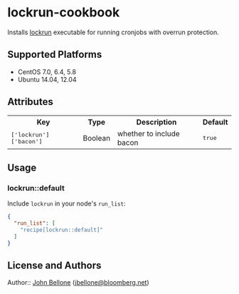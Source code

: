 # lockrun-cookbook
Installs [lockrun][1] executable for running cronjobs with overrun
protection.

## Supported Platforms
- CentOS 7.0, 6.4, 5.8
- Ubuntu 14.04, 12.04

## Attributes

<table>
  <tr>
    <th>Key</th>
    <th>Type</th>
    <th>Description</th>
    <th>Default</th>
  </tr>
  <tr>
    <td><tt>['lockrun']['bacon']</tt></td>
    <td>Boolean</td>
    <td>whether to include bacon</td>
    <td><tt>true</tt></td>
  </tr>
</table>

## Usage

### lockrun::default

Include `lockrun` in your node's `run_list`:

```json
{
  "run_list": [
    "recipe[lockrun::default]"
  ]
}
```
## License and Authors

Author:: [John Bellone][2] (<jbellone@bloomberg.net>)

[1]: http://www.unixwiz.net/tools/lockrun.html
[2]: https://github.com/johnbellone
